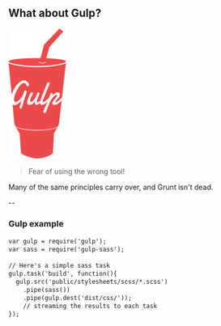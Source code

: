 ## What about Gulp?

![Gulp Logo](img/gulp.png)

> Fear of using the wrong tool!<!-- .element: class="fragment" data-index="0" -->

Many of the same principles carry over, and Grunt isn't dead. <!-- .element: class="fragment" data-index="1" -->


--

### Gulp example

```
var gulp = require('gulp');
var sass = require('gulp-sass');

// Here's a simple sass task
gulp.task('build', function(){
  gulp.src('public/stylesheets/scss/*.scss')
    .pipe(sass())
    .pipe(gulp.dest('dist/css/'));
    // streaming the results to each task
});

```
